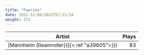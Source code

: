```yaml
---
title: "Faeries"
date: 2022-12-08/2022T07:23:54
weight: 371
---
```




 Artist | Plays 
----- | -----:
[Mannheim Steamroller]({{< ref "a39605">}}) | 83

